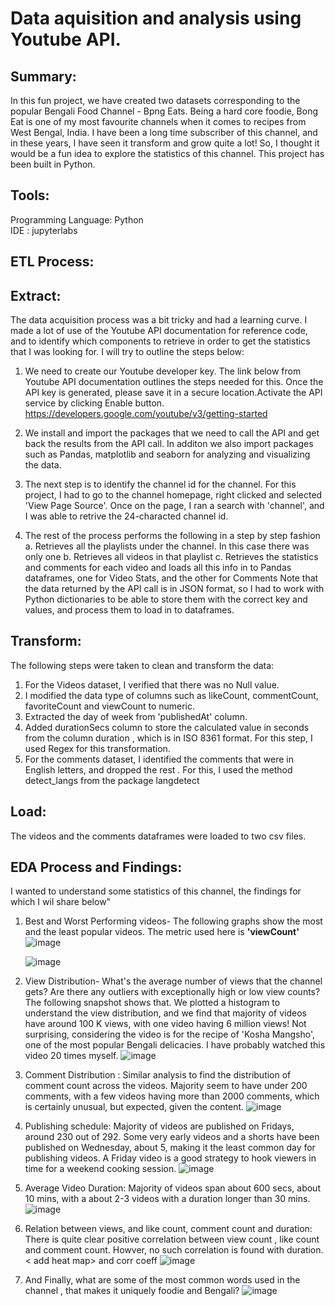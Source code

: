# Data aquisition and analysis using Youtube API.

## Summary:

In this fun project, we have created two datasets corresponding to the popular Bengali Food Channel - Bpng Eats. Being a hard core foodie, Bong Eat is one of my most favourite channels
when it comes to recipes from West Bengal, India. I have been a long time subscriber of this channel, and in these years, I have seen it transform and grow quite a lot!
So, I thought it would be a fun idea to explore the statistics of this channel. This project has been built in Python.

## Tools:

Programming Language:  Python  
IDE : jupyterlabs

## ETL Process:

## Extract:

The data acquisition process was a bit tricky and had a learning curve. I made a lot of use of the Youtube API documentation for reference code, and to identify which components to retrieve in order to 
get the statistics that I was looking for. I will try to outline the steps below:

1. We need to create our Youtube developer key. The link below from Youtube API documentation outlines the steps needed for this. Once the API key is generated, please save it in a secure location.Activate the 
   API service by clicking Enable button. 
   https://developers.google.com/youtube/v3/getting-started

2. We install and import the packages that we need to call the API and get back the results from the API call. In additon we also import packages such as Pandas, matplotlib and seaborn for analyzing and 
   visualizing the data.

3. The next step is to identify the channel id for the channel. For this project, I had to go to the channel homepage, right clicked and selected 'View Page Source'. Once on the page, I ran a search with
   'channel', and I was able to retrive the 24-characted channel id.
   
4. The rest of the process performs the following in a step by step fashion
   a. Retrieves all the playlists under the channel. In this case there was only one
   b. Retrieves all videos in that playlist
   c. Retrieves the statistics and comments for each video and loads all this info in to Pandas dataframes, one for Video Stats, and the other for Comments
   Note that the data returned by the API call is in JSON format, so I had to work with Python dictionaries to be able to store them with the correct key and values, and process them to load in to
   dataframes.

## Transform:

The following steps were taken to clean and transform the data:

1. For the Videos dataset, I verified that there was no Null value.
2. I modified the data type of columns such as likeCount, commentCount, favoriteCount and viewCount to numeric.
3. Extracted the day of week from 'publishedAt' column.
4. Added durationSecs column to store the calculated value in seconds from the column duration , which is in ISO 8361 format. For this step, I used Regex for this transformation.
5. For the comments dataset, I identified the comments that were in English letters, and dropped the rest . For this, I used the method detect_langs from the package langdetect

## Load:

The videos and the comments dataframes were loaded to two csv files.

## EDA Process and Findings:

I wanted to understand some statistics of this channel, the findings for which I wil share below"

1. Best and Worst Performing videos- The following graphs show the most and the least popular videos. The metric used here is **'viewCount'**
   ![image](https://github.com/Debduti/Youtube-API-Data-Acquisition-and-Analysis/assets/58540839/e179c041-c08e-4fb0-93bc-46a445d16691)

   ![image](https://github.com/Debduti/Youtube-API-Data-Acquisition-and-Analysis/assets/58540839/d8d28edf-3eb5-4ba9-bd00-dc118ae92752)

2. View Distribution- What's the average number of views that the channel gets? Are there any outliers with exceptionally high or low view counts? The following snapshot shows that. We
   plotted a histogram to understand the view distribution, and we find that majority of videos have around 100 K views, with one video having 6 million views! Not surprising, considering the video
   is for the recipe of 'Kosha Mangsho', one of the most popular Bengali delicacies. I have probably watched this video 20 times myself.
   ![image](https://github.com/Debduti/Youtube-API-Data-Acquisition-and-Analysis/assets/58540839/43aeaa52-d81c-4a62-8a95-7b1f84d73348)

3. Comment Distribution : Similar analysis to find the distribution of comment count across the videos. Majority seem to have under 200 comments, with a few videos having more than 2000 comments,
   which is certainly unusual, but expected, given the content.
   ![image](https://github.com/Debduti/Youtube-API-Data-Acquisition-and-Analysis/assets/58540839/fea33cba-289d-4c4f-b314-3372ac00cc6b)

5. Publishing schedule: Majority of videos are published on Fridays, around 230 out of 292. Some very early videos and a shorts have been published on Wednesday, about 5, making it the least common
   day for publishing videos. A Friday video is a good strategy to hook viewers in time for a weekend cooking session.
   ![image](https://github.com/Debduti/Youtube-API-Data-Acquisition-and-Analysis/assets/58540839/945c8e37-7823-4610-8e84-92d5d109f3eb)

7. Average Video Duration: Majority of videos span about 600 secs, about 10 mins, with a about 2-3 videos with a duration longer than 30 mins.<find vid name for longest vid>
   ![image](https://github.com/Debduti/Youtube-API-Data-Acquisition-and-Analysis/assets/58540839/54465569-7726-4ca5-8973-c315512f9070)

8. Relation between views, and like count, comment count and duration: There is quite clear positive correlation between view count , like count and comment count. Howver, no such correlation is
   found with duration. < add heat map> and corr coeff
   ![image](https://github.com/Debduti/Youtube-API-Data-Acquisition-and-Analysis/assets/58540839/a0673724-7d50-4889-ac20-ead15bb17b8e)

10. And Finally, what are some of the most common words used in the channel , that makes it uniquely foodie and Bengali?
   ![image](https://github.com/Debduti/Youtube-API-Data-Acquisition-and-Analysis/assets/58540839/5004bfc2-5d09-4db5-b667-64d16c7c03f4)








